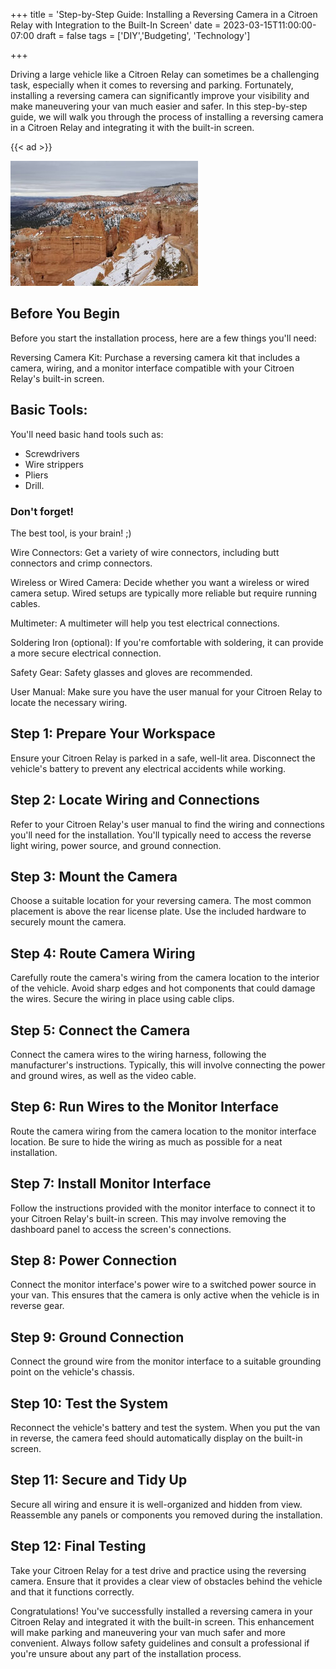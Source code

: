+++
title = 'Step-by-Step Guide: Installing a Reversing Camera in a Citroen Relay with Integration to the Built-In Screen'
date = 2023-03-15T11:00:00-07:00
draft = false
tags = ['DIY','Budgeting', 'Technology']

+++

Driving a large vehicle like a Citroen Relay can sometimes be a challenging task, especially when it comes to reversing and parking. Fortunately, installing a reversing camera can significantly improve your visibility and make maneuvering your van much easier and safer. In this step-by-step guide, we will walk you through the process of installing a reversing camera in a Citroen Relay and integrating it with the built-in screen.

{{< ad >}}

![Bryce Canyon National Park](bryce-canyon.jpg)

## Before You Begin
Before you start the installation process, here are a few things you'll need:

Reversing Camera Kit: Purchase a reversing camera kit that includes a camera, wiring, and a monitor interface compatible with your Citroen Relay's built-in screen.

## Basic Tools:
You'll need basic hand tools such as:
- Screwdrivers
- Wire strippers
- Pliers
- Drill.

### Don't forget!
The best tool, is your brain! ;)

Wire Connectors: Get a variety of wire connectors, including butt connectors and crimp connectors.

Wireless or Wired Camera: Decide whether you want a wireless or wired camera setup. Wired setups are typically more reliable but require running cables.

Multimeter: A multimeter will help you test electrical connections.

Soldering Iron (optional): If you're comfortable with soldering, it can provide a more secure electrical connection.

Safety Gear: Safety glasses and gloves are recommended.

User Manual: Make sure you have the user manual for your Citroen Relay to locate the necessary wiring.

## Step 1: Prepare Your Workspace
Ensure your Citroen Relay is parked in a safe, well-lit area. Disconnect the vehicle's battery to prevent any electrical accidents while working.

## Step 2: Locate Wiring and Connections
Refer to your Citroen Relay's user manual to find the wiring and connections you'll need for the installation. You'll typically need to access the reverse light wiring, power source, and ground connection.

## Step 3: Mount the Camera
Choose a suitable location for your reversing camera. The most common placement is above the rear license plate. Use the included hardware to securely mount the camera.

## Step 4: Route Camera Wiring
Carefully route the camera's wiring from the camera location to the interior of the vehicle. Avoid sharp edges and hot components that could damage the wires. Secure the wiring in place using cable clips.

## Step 5: Connect the Camera
Connect the camera wires to the wiring harness, following the manufacturer's instructions. Typically, this will involve connecting the power and ground wires, as well as the video cable.

## Step 6: Run Wires to the Monitor Interface
Route the camera wiring from the camera location to the monitor interface location. Be sure to hide the wiring as much as possible for a neat installation.

## Step 7: Install Monitor Interface
Follow the instructions provided with the monitor interface to connect it to your Citroen Relay's built-in screen. This may involve removing the dashboard panel to access the screen's connections.

## Step 8: Power Connection
Connect the monitor interface's power wire to a switched power source in your van. This ensures that the camera is only active when the vehicle is in reverse gear.

## Step 9: Ground Connection
Connect the ground wire from the monitor interface to a suitable grounding point on the vehicle's chassis.

## Step 10: Test the System
Reconnect the vehicle's battery and test the system. When you put the van in reverse, the camera feed should automatically display on the built-in screen.

## Step 11: Secure and Tidy Up
Secure all wiring and ensure it is well-organized and hidden from view. Reassemble any panels or components you removed during the installation.

## Step 12: Final Testing
Take your Citroen Relay for a test drive and practice using the reversing camera. Ensure that it provides a clear view of obstacles behind the vehicle and that it functions correctly.

Congratulations! You've successfully installed a reversing camera in your Citroen Relay and integrated it with the built-in screen. This enhancement will make parking and maneuvering your van much safer and more convenient. Always follow safety guidelines and consult a professional if you're unsure about any part of the installation process.